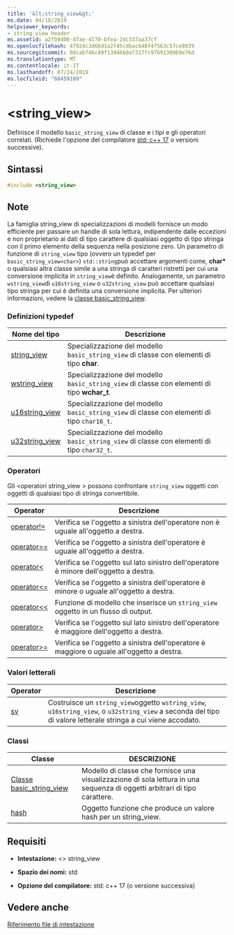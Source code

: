 ```yaml
---
title: '&lt;string_view&gt;'
ms.date: 04/18/2019
helpviewer_keywords:
- string_view header
ms.assetid: a2fb9d00-d7ae-4170-bfea-2dc337aa37cf
ms.openlocfilehash: 47924c3d6bd1a2f45cdbac648f4f563c57ce8939
ms.sourcegitcommit: 0dcab746c49f13946b0a7317fc9769130969e76d
ms.translationtype: MT
ms.contentlocale: it-IT
ms.lasthandoff: 07/24/2019
ms.locfileid: "68459109"
---
```

# <a name="ltstringviewgt"></a>&lt;string_view&gt;

Definisce il modello `basic_string_view` di classe e i tipi e gli operatori correlati. (Richiede l'opzione del compilatore [std: c++ 17](../build/reference/std-specify-language-standard-version.md) o versioni successive).

## <a name="syntax"></a>Sintassi

```cpp
#include <string_view>
```

## <a name="remarks"></a>Note

La famiglia string_view di specializzazioni di modelli fornisce un modo efficiente per passare un handle di sola lettura, indipendente dalle eccezioni e non proprietario ai dati di tipo carattere di qualsiasi oggetto di tipo stringa con il primo elemento della sequenza nella posizione zero. Un parametro di funzione di `string_view` tipo (ovvero un typedef per `basic_string_view<char>`) `std::string`può accettare argomenti come, **char\*** o qualsiasi altra classe simile a una stringa di caratteri ristretti per cui una conversione implicita in `string_view`è definito. Analogamente, un parametro `wstring_view`di `u16string_view` o `u32string_view` può accettare qualsiasi tipo stringa per cui è definita una conversione implicita. Per ulteriori informazioni, vedere la [classe basic_string_view](../standard-library/basic-string-view-class.md).

### <a name="typedefs"></a>Definizioni typedef

|Nome del tipo|Descrizione|
|-|-|
|[string_view](../standard-library/string-view-typedefs.md#string_view)|Specializzazione del modello `basic_string_view` di classe con elementi di tipo **char**.|
|[wstring_view](../standard-library/string-view-typedefs.md#wstring_view)|Specializzazione del modello `basic_string_view` di classe con elementi di tipo **wchar_t**.|
|[u16string_view](../standard-library/string-view-typedefs.md#u16string_view)|Specializzazione del modello `basic_string_view` di classe con elementi di tipo `char16_t`.|
|[u32string_view](../standard-library/string-view-typedefs.md#u32string_view)|Specializzazione del modello `basic_string_view` di classe con elementi di tipo `char32_t`.|

### <a name="operators"></a>Operatori

Gli \<operatori string_view > possono confrontare `string_view` oggetti con oggetti di qualsiasi tipo di stringa convertibile.

|Operator|Descrizione|
|-|-|
|[operator!=](../standard-library/string-view-operators.md#op_neq)|Verifica se l'oggetto a sinistra dell'operatore non è uguale all'oggetto a destra.|
|[operator==](../standard-library/string-view-operators.md#op_eq_eq)|Verifica se l'oggetto a sinistra dell'operatore è uguale all'oggetto a destra.|
|[operator<](../standard-library/string-view-operators.md#op_lt)|Verifica se l'oggetto sul lato sinistro dell'operatore è minore dell'oggetto a destra.|
|[operator<=](../standard-library/string-view-operators.md#op_lt_eq)|Verifica se l'oggetto a sinistra dell'operatore è minore o uguale all'oggetto a destra.|
|[operator<\<](../standard-library/string-view-operators.md#op_lt_lt)|Funzione di modello che inserisce un `string_view` oggetto in un flusso di output.|
|[operator>](../standard-library/string-view-operators.md#op_gt)|Verifica se l'oggetto sul lato sinistro dell'operatore è maggiore dell'oggetto a destra.|
|[operator>=](../standard-library/string-view-operators.md#op_gt_eq)|Verifica se l'oggetto a sinistra dell'operatore è maggiore o uguale all'oggetto a destra.|

### <a name="literals"></a>Valori letterali

|Operator|Descrizione|
|-|-|
|[sv](../standard-library/string-view-operators.md#op_sv)|Costruisce un `string_view`oggetto `wstring_view`, `u16string_view`, o `u32string_view` a seconda del tipo di valore letterale stringa a cui viene accodato.|

### <a name="classes"></a>Classi

|Classe|DESCRIZIONE|
|-|-|
|[Classe basic_string_view](../standard-library/basic-string-view-class.md)|Modello di classe che fornisce una visualizzazione di sola lettura in una sequenza di oggetti arbitrari di tipo carattere.|
|[hash](string-view-hash.md)|Oggetto funzione che produce un valore hash per un string_view.|

## <a name="requirements"></a>Requisiti

- **Intestazione:** \<> string_view

- **Spazio dei nomi:** std

- **Opzione del compilatore:** std: c++ 17 (o versione successiva)

## <a name="see-also"></a>Vedere anche

[Riferimento file di intestazione](../standard-library/cpp-standard-library-header-files.md)
